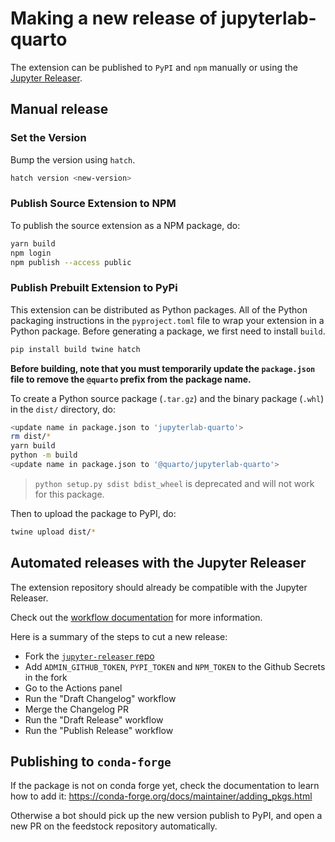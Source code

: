 # Making a new release of jupyterlab-quarto

The extension can be published to `PyPI` and `npm` manually or using the [Jupyter Releaser](https://github.com/jupyter-server/jupyter_releaser).

## Manual release

### Set the Version

Bump the version using `hatch`. 

```bash
hatch version <new-version>
```

### Publish Source Extension to NPM

To publish the source extension as a NPM package, do:

```bash
yarn build
npm login
npm publish --access public
```

### Publish Prebuilt Extension to PyPi

This extension can be distributed as Python
packages. All of the Python
packaging instructions in the `pyproject.toml` file to wrap your extension in a
Python package. Before generating a package, we first need to install `build`.

```bash
pip install build twine hatch
```

**Before building, note that you must temporarily update the `package.json` file to remove the `@quarto` prefix from the package name.**

To create a Python source package (`.tar.gz`) and the binary package (`.whl`) in the `dist/` directory, do:

```bash
<update name in package.json to 'jupyterlab-quarto'>
rm dist/*
yarn build
python -m build
<update name in package.json to '@quarto/jupyterlab-quarto'>
```

> `python setup.py sdist bdist_wheel` is deprecated and will not work for this package.

Then to upload the package to PyPI, do:

```bash
twine upload dist/*
```

## Automated releases with the Jupyter Releaser

The extension repository should already be compatible with the Jupyter Releaser.

Check out the [workflow documentation](https://github.com/jupyter-server/jupyter_releaser#typical-workflow) for more information.

Here is a summary of the steps to cut a new release:

- Fork the [`jupyter-releaser` repo](https://github.com/jupyter-server/jupyter_releaser)
- Add `ADMIN_GITHUB_TOKEN`, `PYPI_TOKEN` and `NPM_TOKEN` to the Github Secrets in the fork
- Go to the Actions panel
- Run the "Draft Changelog" workflow
- Merge the Changelog PR
- Run the "Draft Release" workflow
- Run the "Publish Release" workflow

## Publishing to `conda-forge`

If the package is not on conda forge yet, check the documentation to learn how to add it: https://conda-forge.org/docs/maintainer/adding_pkgs.html

Otherwise a bot should pick up the new version publish to PyPI, and open a new PR on the feedstock repository automatically.
